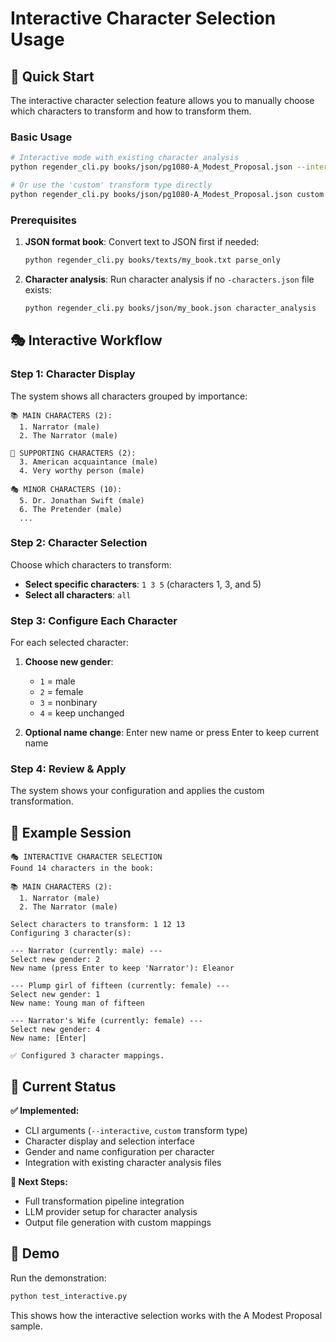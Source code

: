# Interactive Character Selection Usage

## 🎯 Quick Start

The interactive character selection feature allows you to manually choose which characters to transform and how to transform them.

### Basic Usage

```bash
# Interactive mode with existing character analysis
python regender_cli.py books/json/pg1080-A_Modest_Proposal.json --interactive

# Or use the 'custom' transform type directly  
python regender_cli.py books/json/pg1080-A_Modest_Proposal.json custom
```

### Prerequisites

1. **JSON format book**: Convert text to JSON first if needed:
   ```bash
   python regender_cli.py books/texts/my_book.txt parse_only
   ```

2. **Character analysis**: Run character analysis if no `-characters.json` file exists:
   ```bash
   python regender_cli.py books/json/my_book.json character_analysis
   ```

## 🎭 Interactive Workflow

### Step 1: Character Display
The system shows all characters grouped by importance:

```
📚 MAIN CHARACTERS (2):
  1. Narrator (male)
  2. The Narrator (male)

👥 SUPPORTING CHARACTERS (2):  
  3. American acquaintance (male)
  4. Very worthy person (male)

🎭 MINOR CHARACTERS (10):
  5. Dr. Jonathan Swift (male)
  6. The Pretender (male)
  ...
```

### Step 2: Character Selection
Choose which characters to transform:

- **Select specific characters**: `1 3 5` (characters 1, 3, and 5)
- **Select all characters**: `all`

### Step 3: Configure Each Character
For each selected character:

1. **Choose new gender**:
   - `1` = male
   - `2` = female  
   - `3` = nonbinary
   - `4` = keep unchanged

2. **Optional name change**: Enter new name or press Enter to keep current name

### Step 4: Review & Apply
The system shows your configuration and applies the custom transformation.

## 📝 Example Session

```
🎭 INTERACTIVE CHARACTER SELECTION
Found 14 characters in the book:

📚 MAIN CHARACTERS (2):
  1. Narrator (male)
  2. The Narrator (male)

Select characters to transform: 1 12 13
Configuring 3 character(s):

--- Narrator (currently: male) ---
Select new gender: 2
New name (press Enter to keep 'Narrator'): Eleanor

--- Plump girl of fifteen (currently: female) ---  
Select new gender: 1
New name: Young man of fifteen

--- Narrator's Wife (currently: female) ---
Select new gender: 4
New name: [Enter]

✅ Configured 3 character mappings.
```

## 🔧 Current Status

**✅ Implemented:**
- CLI arguments (`--interactive`, `custom` transform type)
- Character display and selection interface
- Gender and name configuration per character
- Integration with existing character analysis files

**🚧 Next Steps:**
- Full transformation pipeline integration
- LLM provider setup for character analysis
- Output file generation with custom mappings

## 🎪 Demo

Run the demonstration:
```bash
python test_interactive.py
```

This shows how the interactive selection works with the A Modest Proposal sample.